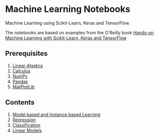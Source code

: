 # Machine Learning Notebooks

Machine Learning using Scikit-Learn, Keras and TensorFlow.

The notebooks are based on examples from the O'Reilly book [Hands-on Machine Learning with Scikit-Learn, Keras and TensorFlow](https://www.oreilly.com/library/view/hands-on-machine-learning/9781492032632/)

## Prerequisites

1. [Linear Algebra](/tree/master/00_linear_algebra_calculus/linear_algebra.ipynb)
2. [Calculus](/tree/master/00_linear_algebra_calculus/calculus.ipynb)
3. [NumPy](/tree/master/00_numpy_pandas_matplotlib/numpy.ipynb)
4. [Pandas](/tree/master/00_numpy_pandas_matplotlib/pandas.ipynb)
5. [MatPlotLib](/tree/master/00_numpy_pandas_matplotlib/matplotlib.ipynb)

## Contents
1. [Model based and Instance based Learning](/tree/master/01_model_and_instance_based_learning)  
2. [Regression](/tree/master/02_regression/model.ipynb) 
3. [Classification](/tree/master/03_classification/model.ipynb) 
4. [Linear Models](/tree/master/04_linear_models/model.ipynb) 